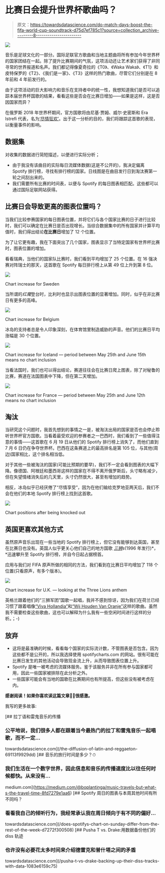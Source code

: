# 比赛日会提升世界杯歌曲吗？

> 原文：<https://towardsdatascience.com/do-match-days-boost-the-fifa-world-cup-soundtrack-d75d7ef785c1?source=collection_archive---------8----------------------->

![](img/4a862a5f515bc5848204bcc957d6a991.png)

音乐是足球文化的一部分。国际足联官方歌曲和当地主题曲将所有参加今年世界杯的国家团结在一起。除了提升比赛期间的气氛，这项活动还让艺术家们获得了非同寻常的世界报道和名声。我们都记得像夏奇拉的《T0》、《Waka Waka》、《T1》和皮特保罗的《T2》、《我们是一家》、《T3》这样的热门歌曲，尽管它们分别是在 8 年前和 4 年前发行的。

由于这项活动的巨大影响力和音乐在支持者中的统一性，我想知道我们是否可以追踪本届世界杯国歌的结果，看看这些是否会在比赛日增加——如果是这样，这是否因国家而异？

在俄罗斯 2018 年世界杯期间，官方国歌将由尼基·贾姆、威尔·史密斯和 Era Istrefi 代表，名为[‘尽情狂欢’](https://open.spotify.com/track/4DnHUy01jEA4b5ydC3HgsT?si=ej3TthGUSFGLrt-3YczT_A)。出于这一分析的目的，我们将跟踪这首歌的表现，以衡量事件的影响。

## 数据集

对收集的数据进行简短描述，以便进行实际分析；

*   由于我没有该曲目的实际每日流媒体数据(这是不公开的)，我决定偏离 Spotify 排行榜，寻找有排行榜的国家。日线图是在曲目发行日到淘汰赛第一轮之间刮出来的。
*   我们需要所有比赛的时间表，以便与 Spotify 的每日图表相匹配。这些都可以通过国际足联网站获得。

## 比赛日会导致更高的图表位置吗？

当我们比较参赛国家的每日图表位置，并将它们与各个国家比赛的日子进行比较时，我们可以确定在比赛日是否出现增长。当综合数据集中的所有国家并计算平均值时，我们得出结论**在比赛日**增加了 12 个位置。

为了让它更有趣，我在下面突出了几个国家，图表显示了当特定国家有世界杯比赛时，图表位置的增加。

看看瑞典，当他们的国家队比赛时，我们看到平均增加了 25 个位置。在 16 强决赛对阵瑞士的那天，这首歌在 Spotify 每日排行榜上从第 49 位上升到第 8 位。

![](img/28ed0c9cdeb8ff38170faa6bfa38c202.png)

Chart increase for Sweden

当所谓的*红魔*登台时，比利时也显示出图表位置的显著增加。同时，似乎在非比赛日有更多的高峰。

![](img/879d003ee329ca9efadf2f10d83e1ec8.png)

Chart increase for Belgium

冰岛的支持者总是令人印象深刻，在体育馆里制造威胁的声音。他们的比赛日平均涨幅是 30 个位置。

![](img/4659d12b615fe37ead9071d1ce877b7e.png)

Chart increase for Iceland — period between May 25th and June 15th means no chart inclusion

当看法国时，我们也可以得出结论，赛道往往会在比赛日爬上图表，除了对秘鲁的比赛，赛道在法国图表中下降，但在第二天增加。

![](img/179cba73338bbfd5d17a4218d0dd0492.png)

Chart increase for France — period between May 25th and June 12th means no chart inclusion

## 淘汰

当研究这个问题时，我首先想到的事情之一是，被淘汰出局的国家是否也会停止聆听世界杯官方国歌。当看着最受欢迎的参赛者之一巴西时，我们看到了一些值得注意的事情——这首歌在 6 月 19 日从他们的 Spotify 排行榜上消失了，而他们直到 7 月 6 日仍在争夺世界杯。巴西在这条赛道上的最高排名是第 105 位，与其他(周边)国家相比，这个排名相当低。

对于其他一些被淘汰的国家(可能比预期的要早)，我们不一定会看到图表的大幅下降。像德国、阿根廷和墨西哥这样的国家在不得不离开俄罗斯后，头寸略有减少，但在失望情绪消失后的几天里，头寸仍然很大，甚至有增加的趋势。

相反，冰岛似乎已经厌倦了“尽情享受”，因为在他们输给克罗地亚两天后，我们不会在他们的本地 Spotify 排行榜上找到这首歌。

![](img/bbaf8a2c9731e6ef1ddd2b7aea120dea.png)

Chart positions after being knocked out

## 英国更喜欢其他方式

虽然原声音乐出现在一些当地的 Spotify 排行榜上，但它没有能够到达英国，甚至在比赛日也没有。英国人似乎更关心他们自己的地方国歌 [*三狮*](https://open.spotify.com/track/1b7kLkJkr6XRYgWqVmDm05?si=8zYwtFhNSo2q6r57JUkHrQ)*s*(1996 年发行)*，*迅速攀升至 Spotify 排行榜，并自今日起占据榜首。

应用与我们对 FIFA 原声所做的相同的方法，我们看到在比赛日平均增加了 118 个位置(只看原声，有多个版本)。

![](img/de9ae529953057045042bd4e8f7c2559.png)

Chart increase for U.K. — looking at the Three Lions anthem

英格兰跟着他们的“三狮军团”国歌一起唱，我并不感到惊讶，因为我们在荷兰已经习惯了跟着唱像[“Viva Hollandia”](https://open.spotify.com/track/7MFkgZDyAoMO2JNlZXbOAh?si=ryfIi8h9TZ6JZHE93hCxWw)和[“Wij Houden Van Oranje”](https://open.spotify.com/track/0TWJWAmDfD5z5jtM4tqOy6?si=TKSRIz6CTpy5aNjHd31zLA)这样的歌曲。虽然我不需要检查这些歌曲，这也可以解释为什么我有一些空闲时间进行这样的分析。；-)

## 放弃

*   这将是最准确的时候，看看每个国家的实际流计数，不管图表是否包含。因为这些都不是公开的，所以我选择使用 spotifycharts.com 的网站。很有可能在比赛日发生的其他活动会导致现金流上升，从而导致图表位置上升。
*   Spotify 是唯一被考虑的流媒体服务。鉴于该服务并非在所有参与国家都可用，因此一些国家被排除在此分析之外。
*   一些国家可能会有当地的国歌在比赛期间也有所提高，但这些没有被考虑在内。

**感谢阅读！如果你喜欢读这篇文章👏🏻很感激。**

我写的更多故事:

[](/the-diffusion-of-latin-and-reggaeton-69113f9929dd) [## 拉丁语和雷鬼音乐的传播

### 公平地说，我们很多人都在跟着当今最热门的拉丁和雷鬼音乐一起唱歌，而不一定…

towardsdatascience.com](/the-diffusion-of-latin-and-reggaeton-69113f9929dd) [](https://medium.com/@boplantinga/music-travels-but-what-s-the-travel-time-8fd7279e1aa6) [## 音乐的旅行时间是多少？⏱

### 我们生活在一个数字世界，因此信息和音乐的传播速度比以往任何时候都快。从来没有…

medium.com](https://medium.com/@boplantinga/music-travels-but-what-s-the-travel-time-8fd7279e1aa6) [](/does-spotifys-chart-on-sunday-differ-from-the-rest-of-the-week-d7272f300508) [## Spotify 周日的图表与本周其他时间有所不同吗？

### 看看我自己的倾听行为，我经常承认我在周日倾向于有不同的偏好…

towardsdatascience.com](/does-spotifys-chart-on-sunday-differ-from-the-rest-of-the-week-d7272f300508) [](/pusha-t-vs-drake-backing-up-their-diss-tracks-with-data-1083e6159c75) [## Pusha T vs. Drake:用数据备份他们的 diss 轨迹

### 也许没有必要花太多时间来介绍德雷克和普什塔之间的矛盾

towardsdatascience.com](/pusha-t-vs-drake-backing-up-their-diss-tracks-with-data-1083e6159c75)
